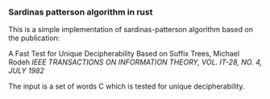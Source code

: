 ### Sardinas patterson algorithm in rust

This is a simple implementation of sardinas-patterson algorithm based
on the publication:

A Fast Test for Unique Decipherability Based on Suffix Trees, Michael Rodeh 
*IEEE TRANSACTIONS ON INFORMATION THEORY, VOL. IT-28, NO. 4, JULY 1982*

The input is a set of words C which is tested for unique decipherability.
